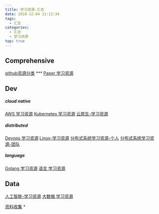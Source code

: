 ```yaml
---
title: 学习资源-汇总
date: 2018-12-04 11:13:34
tags:
  - 汇总
categories:
  - 汇总
  - 学习资源
top: true  
---
```


<p></p>
<!-- more -->

## Comprehensive
[github资源分类](../../../../2022/01/27/categoryOfGithub/) ***
[Paper 学习资源](../../../../2022/11/30/paperStudy/)

## Dev
##### cloud native
[AWS 学习资源](../../../../2022/10/01/awsStudyResource/)
[Kubernetes 学习资源](../../../../2022/05/21/k8sStudy/)
[云原生-学习资源](../../../../2020/06/14/cloudNativeResource/)
##### distributed
[Devops 学习资源](../../../../2022/06/25/devopsStudyResource/)
[Linux-学习资源](../../../../2022/05/30/linuxStudy/)
[分布式系统学习资源-个人](../../../../2019/10/13/distributedStudy/)
[分布式系统学习资源-团队](../../../../2019/01/21/distributedStudyTeam/)
##### language
[Golang 学习资源](../../../../2022/09/09/golangStudy/)
[语言 学习资源](../../../../2022/08/25/languageStudy/)

## Data
[人工智能-学习资源](../../../../2022/01/22/aiStudyResouce/)
[大数据 学习资源](../../../../2022/05/28/bigDataStudy/)


[资料收集](../../../../2019/09/10/others/) *

